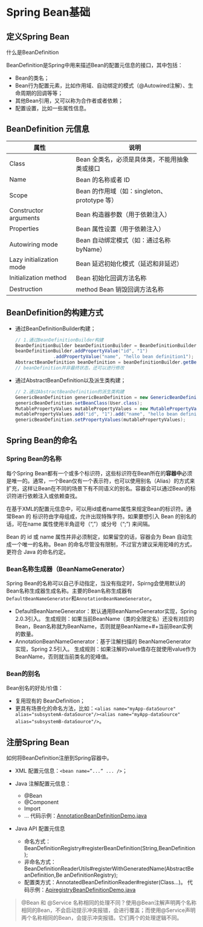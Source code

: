 # Spring Bean基础

## 定义Spring Bean

什么是BeanDefinition

BeanDefinition是Spring中用来描述Bean的配置元信息的接口，其中包括：

* Bean的类名；
* Bean行为配置元素，比如作用域、自动绑定的模式（@Autowired注解）、生命周期的回调等等；
* 其他Bean引用，又可以称为合作者或者依赖；
* 配置设置，比如一些属性信息。

## BeanDefinition 元信息

|属性|说明|
|--|--|
|Class| Bean 全类名，必须是具体类，不能用抽象类或接口|
|Name| Bean 的名称或者 ID|
|Scope| Bean 的作用域（如：singleton、prototype 等）|
|Constructor arguments| Bean 构造器参数（用于依赖注入）|
|Properties| Bean 属性设置（用于依赖注入）|
|Autowiring mode| Bean 自动绑定模式（如：通过名称 byName）|
|Lazy initialization mode| Bean 延迟初始化模式（延迟和非延迟）|
|Initialization method| Bean 初始化回调方法名称|
|Destruction| method Bean 销毁回调方法名称|

## BeanDefinition的构建方式

* 通过BeanDefinitionBuilder构建；

  ```java
  // 1.通过BeanDefinitionBuilder构建
  BeanDefinitionBuilder beanDefinitionBuilder = BeanDefinitionBuilder.genericBeanDefinition(User.class);
  beanDefinitionBuilder.addPropertyValue("id", "1")
                .addPropertyValue("name", "hello bean definition1");
  AbstractBeanDefinition beanDefinition = beanDefinitionBuilder.getBeanDefinition();
  // beanDefinition并非最终状态，还可以进行修改
  ```

* 通过AbstractBeanDefinition以及派生类构建；

  ```java
  // 2.通过AbstractBeanDefinition的派生类构建
  GenericBeanDefinition genericBeanDefinition = new GenericBeanDefinition();
  genericBeanDefinition.setBeanClass(User.class);
  MutablePropertyValues mutablePropertyValues = new MutablePropertyValues();
  mutablePropertyValues.add("id", "1").add("name", "hello bean definition2");
  genericBeanDefinition.setPropertyValues(mutablePropertyValues);
  ```

## Spring Bean的命名

### Spring Bean的名称

每个Spring Bean都有一个或多个标识符，这些标识符在Bean所在的**容器中**必须是唯一的。通常，一个Bean仅有一个表示符，也可以使用别名（Alias）的方式来扩充，这样让Bean在不同的场景下有不同语义的别名。容器会可以通过Bean的标识符进行依赖注入或依赖查找。

在基于XML的配置元信息中，可以用id或者name属性来规定Bean的标识符。通常Bean 的 标识符由字母组成，允许出现特殊字符。如果要想引入 Bean 的别名的话，可在name 属性使用半角逗号（“,”）或分号（“;”) 来间隔。

Bean 的 id 或 name 属性并非必须制定，如果留空的话，容器会为 Bean 自动生成一个唯一的名称。Bean 的命名尽管没有限制，不过官方建议采用驼峰的方式，更符合 Java 的命名约定。

### Bean名称生成器（BeanNameGenerator）

Spring Bean的名称可以自己手动指定，当没有指定时，Spirng会使用默认的Bean名称生成器生成名称。主要的Bean名称生成器有`DefaultBeanNameGenerator`和`AnnotationBeanNameGenerator`。

* DefaultBeanNameGenerator：默认通用BeanNameGenerator实现，Spring 2.0.3引入。
  生成规则：如果当前BeanName（类的全限定名）还没有对应的Bean，Bean名称就为BeanName，否则就是BeanName+#+当前Bean实例的数量。
* AnnotationBeanNameGenerator：基于注解扫描的 BeanNameGenerator 实现，Spring 2.5引入。
  生成规则：如果注解的value值存在就使用value作为BeanName，否则就当前类名的驼峰值。

### Bean的别名

Bean别名的好处/价值：

* 复用现有的 BeanDefinition；
* 更具有场景化的命名方法，比如：`<alias name="myApp-dataSource" alias="subsystemA-dataSource"/><alias name="myApp-dataSource" alias="subsystemB-dataSource"/>`。

## 注册Spring Bean

如何将BeanDefinition注册到Spring容器中。

* XML 配置元信息：`<bean name=”...” ... />`；
* Java 注解配置元信息：
  * @Bean
  * @Component
  * Import
  * ...
    代码示例：[AnnotationBeanDefinitionDemo.java](https://github.com/wkk1994/spring-learn/blob/master/spring-bean/src/main/java/com/wkk/learn/spring/bean/definition/AnnotationBeanDefinitionDemo.java)

* Java API 配置元信息
  * 命名方式：BeanDefinitionRegistry#registerBeanDefinition(String,BeanDefinition);
  * 非命名方式：BeanDefinitionReaderUtils#registerWithGeneratedName(AbstractBeanDefinition,Be
anDefinitionRegistry);
  * 配置类方式：AnnotatedBeanDefinitionReader#register(Class...)。
    代码示例：[ApiregistryBeanDefinitionDemo.java](https://github.com/wkk1994/spring-learn/blob/master/spring-bean/src/main/java/com/wkk/learn/spring/bean/definition/ApiregistryBeanDefinitionDemo.java)

> @Bean 和 @Service 名称相同的处理不同？使用@Bean注解声明两个名称相同的Bean，不会启动提示冲突报错，会进行覆盖；而使用@Service声明两个名称相同的Bean，会提示冲突报错。它们两个的处理逻辑不同。